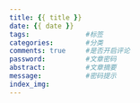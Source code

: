 ```yaml
---
title: {{ title }}
date: {{ date }}
tags:              #标签
categories:        #分类
comments: true     #是否开启评论
password:          #文章密码
abstract:          #文章摘要
message:           #密码提示
index_img:
---
```

